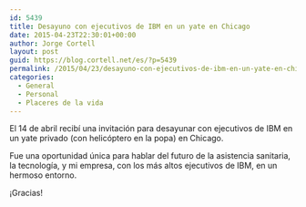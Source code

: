 ```yaml
---
id: 5439
title: Desayuno con ejecutivos de IBM en un yate en Chicago
date: 2015-04-23T22:30:01+00:00
author: Jorge Cortell
layout: post
guid: https://blog.cortell.net/es/?p=5439
permalink: /2015/04/23/desayuno-con-ejecutivos-de-ibm-en-un-yate-en-chicago/
categories:
  - General
  - Personal
  - Placeres de la vida
---
```

El 14 de abril recibí una invitación para desayunar con ejecutivos de IBM en un yate privado (con helicóptero en la popa) en Chicago.

Fue una oportunidad única para hablar del futuro de la asistencia sanitaria, la tecnología, y mi empresa, con los más altos ejecutivos de IBM, en un hermoso entorno.

¡Gracias!